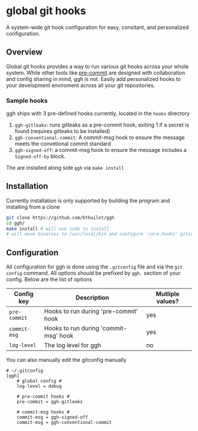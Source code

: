 # global git hooks

A system-wide git hook configuration for easy, consitant, and personalized configuration.

## Overview

Global git hooks provides a way to run various git hooks across your whole system.
While other tools like [pre-commit](https://pre-commit.com/) are designed with collaboration and config sharing in mind,
ggh is not. Easily add personalized hooks to your development enviroment across all your
git repositories.

### Sample hooks

ggh ships with 3 pre-defined hooks currently, located in the `hooks` directory

1. `ggh-gitleaks`: runs gitleaks as a pre-commit hook, exiting 1 if a secret is found (requires gitleaks to be installed)
2. `ggh-conventional-commit`: A commit-msg hook to ensure the message meets the convetional commit standard
3. `ggh-signed-off`: a commit-msg hook to ensure the message includes a `Signed-off-by` block.

The are installed along side `ggh` via `make install`

## Installation

Currently installation is only supported by building the program and installing from a clone

```bash
git clone https://github.com/bthuilot/ggh
cd ggh/
make install # will use sudo to install
# will move binaries to /usr/local/bin and configure 'core.hooks' gitconfig value
```

## Configuration

All configuration for ggh is done using the `.gitconfig` file
and via the `git config` command. All options should be prefixed by `ggh.`
section of your config. Below are the list of options

| Config key   | Description                           | Mutliple values? |
|--------------|---------------------------------------|------------------|
| `pre-commit` | Hooks to run during 'pre-commit' hook | yes              |
| `commit-msg` | Hooks to run during 'commit-msg' hook | yes              |
| `log-level`  | The log level for ggh                 | no               |

You can also manually edit the gitconfig manually

```gitconfig
# ~/.gitconfig
[ggh]
	# global config #
	log-level = debug
	
	# pre-commit hooks #
	pre-commit = ggh-gitleaks

	# commit-msg hooks #
	commit-msg = ggh-signed-off
	commit-msg = ggh-conventional-commit
```

